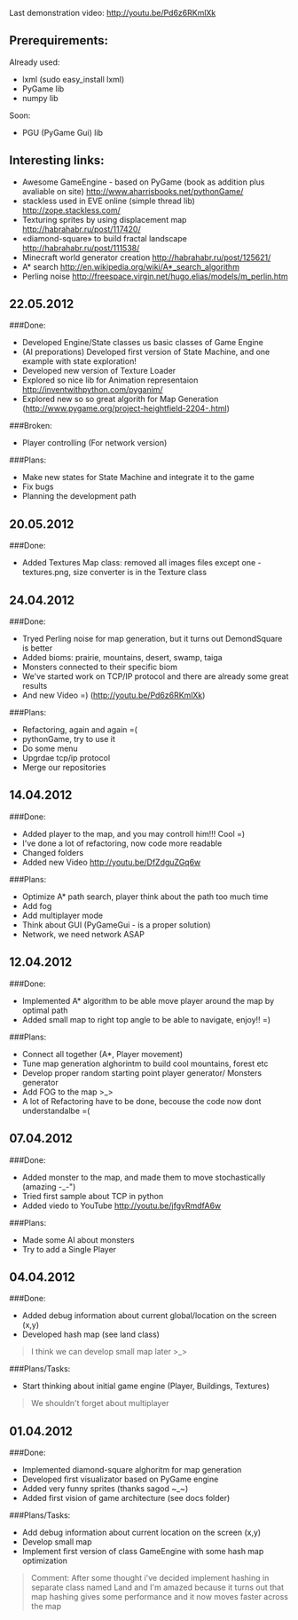 Last demonstration video: http://youtu.be/Pd6z6RKmlXk

Prerequirements:
----------
Already used:
* lxml (sudo easy_install lxml)
* PyGame lib
* numpy lib

Soon:
* PGU (PyGame Gui) lib

Interesting links:
----------
* Awesome GameEngine - based on PyGame (book as addition plus avaliable on site) http://www.aharrisbooks.net/pythonGame/
* stackless used in EVE online (simple thread lib) http://zope.stackless.com/
* Texturing sprites by using displacement map http://habrahabr.ru/post/117420/
* «diamond-square» to build fractal landscape http://habrahabr.ru/post/111538/
* Minecraft world generator creation http://habrahabr.ru/post/125621/
* A* search http://en.wikipedia.org/wiki/A*_search_algorithm
* Perling noise http://freespace.virgin.net/hugo.elias/models/m_perlin.htm

22.05.2012
----------
###Done:
* Developed Engine/State classes us basic classes of Game Engine
* (AI preporations) Developed first version of State Machine, and one example with state exploration!
* Developed new version of Texture Loader
* Explored so nice lib for Animation representaion http://inventwithpython.com/pyganim/
* Explored new so so great algorith for Map Generation (http://www.pygame.org/project-heightfield-2204-.html)

###Broken:
* Player controlling (For network version)

###Plans:
* Make new states for State Machine and integrate it to the game
* Fix bugs
* Planning the development path

20.05.2012
----------
###Done:
* Added Textures Map class: removed all images files except one - textures.png, size converter is in the Texture class

24.04.2012
----------
###Done:
* Tryed Perling noise for map generation, but it turns out DemondSquare is better
* Added bioms: prairie, mountains, desert, swamp, taiga
* Monsters connected to their specific biom
* We've started work on TCP/IP protocol and there are already some great results
* And new Video =) (http://youtu.be/Pd6z6RKmlXk)

###Plans:
* Refactoring, again and again =(
* pythonGame, try to use it
* Do some menu
* Upgrdae tcp/ip protocol
* Merge our repositories

14.04.2012
----------
###Done:
* Added player to the map, and you may controll him!!! Cool =)
* I've done a lot of refactoring, now code more readable
* Changed folders
* Added new Video http://youtu.be/DfZdguZGq6w

###Plans:
* Optimize A* path search, player think about the path too much time
* Add fog
* Add multiplayer mode
* Think about GUI (PyGameGui - is a proper solution)
* Network, we need network ASAP

12.04.2012
----------
###Done:
* Implemented A* algorithm to be able move player around the map by optimal path
* Added small map to right top angle to be able to navigate, enjoy!! =)

###Plans:
* Connect all together (A*, Player movement)
* Tune map generation alghorintm to build cool mountains, forest etc
* Develop proper random starting point player generator/ Monsters generator
* Add FOG to the map >_>
* A lot of Refactoring have to be done, becouse the code now dont understandalbe =(

07.04.2012
----------

###Done:
* Added monster to the map, and made them to move stochastically (amazing -_-")
* Tried first sample about TCP in python
* Added viedo to YouTube http://youtu.be/jfgvRmdfA6w

###Plans:
* Made some AI about monsters
* Try to add a Single Player


04.04.2012
----------

###Done:
* Added debug information about current global/location on the screen (x,y)
* Developed hash map (see land class)

> I think we can develop small map later >_>

###Plans/Tasks:
* Start thinking about initial game engine (Player, Buildings, Textures)

> We shouldn't forget about multiplayer


01.04.2012
----------

###Done:

* Implemented diamond-square alghoritm for map generation
* Developed first visualizator based on PyGame engine
* Added very funny sprites (thanks sagod ~_~)
* Added first vision of game architecture (see docs folder)

###Plans/Tasks:

* Add debug information about current location on the screen (x,y)
* Develop small map
* Implement first version of class GameEngine with some hash map optimization

> Comment: After some thought i've decided implement hashing in separate class named Land
> and I'm amazed because it turns out that map hashing gives some performance and it now moves faster across the map

